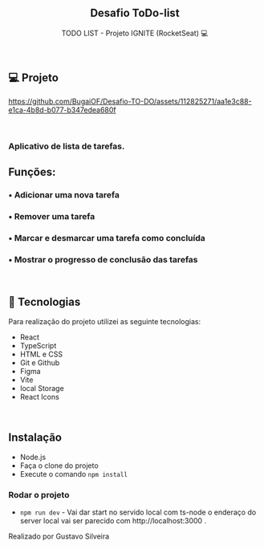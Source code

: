 <h2 align="center"> Desafio ToDo-list </h2>

<p align="center">
  TODO LIST - Projeto IGNITE (RocketSeat) 💻 
</p>

<br>

## 💻 Projeto



https://github.com/BugaiOF/Desafio-TO-DO/assets/112825271/aa1e3c88-e1ca-4b8d-b077-b347edea680f



<br>

### Aplicativo de lista de tarefas.

## Funções:

### • Adicionar uma nova tarefa
### • Remover uma tarefa
### • Marcar e desmarcar uma tarefa como concluída
### • Mostrar o progresso de conclusão das tarefas

</br>

## 🚀 Tecnologias

Para realização do projeto utilizei as seguinte tecnologias:

- React
- TypeScript
- HTML e CSS
- Git e Github
- Figma
- Vite
- local Storage
- React Icons
</br>

## Instalação

* Node.js
* Faça o clone do projeto
* Execute o comando ```npm install```

### Rodar o projeto
* ```npm run dev``` - Vai dar start no servido local com ts-node o enderaço do server local vai ser parecido com  http://localhost:3000 . 

Realizado por Gustavo Silveira
